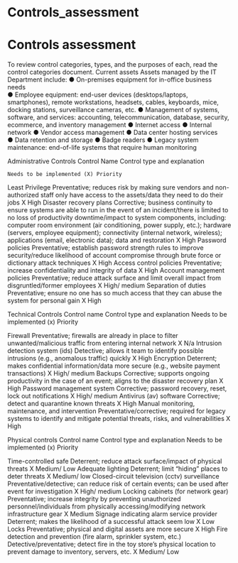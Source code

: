 # Controls_assessment
# Controls assessment

To review control categories, types, and the purposes of each, read the control categories document.
Current assets
Assets managed by the IT Department include: 
●	On-premises equipment for in-office business needs  
●	Employee equipment: end-user devices (desktops/laptops, smartphones), remote workstations, headsets, cables, keyboards, mice, docking stations, surveillance cameras, etc.
●	Management of systems, software, and services: accounting, telecommunication, database, security, ecommerce, and inventory management
●	Internet access
●	Internal network
●	Vendor access management
●	Data center hosting services  
●	Data retention and storage
●	Badge readers
●	Legacy system maintenance: end-of-life systems that require human monitoring 


Administrative Controls
Control Name	Control type and explanation

	Needs to be implemented (X)	Priority

Least Privilege	Preventative; reduces risk by making sure vendors and non-authorized staff only have access to the assets/data they need to do their jobs	X	High
Disaster recovery plans	Corrective; business continuity to ensure systems are able to run in the event of an incident/there is limited to no loss of productivity downtime/impact to system components, including: computer room environment (air conditioning, power supply, etc.); hardware (servers, employee equipment); connectivity (internal network, wireless); applications (email, electronic data); data and restoration	X	High
Password policies	Preventative; establish password strength rules to improve security/reduce likelihood of account compromise through brute force or dictionary attack techniques	X	High
Access control policies	Preventative; increase confidentiality and integrity of data	X	High
Account management policies	Preventative; reduce attack surface and limit overall impact from disgruntled/former employees	X	High/ medium
Separation of duties	Preventative; ensure no one has so much access that they can abuse the system for personal gain	X	High




Technical Controls
Control name	Control type and explanation
	Needs to be implemented
(x)	Priority

Firewall
	Preventative; firewalls are already in place to filter unwanted/malicious traffic from entering internal network	X	N/a
Intrusion detection system (ids)	Detective; allows it team to identify possible intrusions (e.g., anomalous traffic) quickly	X	High
Encryption
	Deterrent; makes confidential information/data more secure (e.g., website payment transactions)	X	High/ medium
Backups	Corrective; supports ongoing productivity in the case of an event; aligns to the disaster recovery plan	X	High
Password management system	Corrective; password recovery, reset, lock out notifications	X	High/ medium
Antivirus (av) software	Corrective; detect and quarantine known threats	X	High
Manual monitoring, maintenance, and intervention	Preventative/corrective; required for legacy systems to identify and mitigate potential threats, risks, and vulnerabilities	X	High






Physical controls
Control name	Control type and explanation
	Needs to be implemented
(x)	Priority

Time-controlled safe	Deterrent; reduce attack surface/impact of physical threats	X	Medium/ 
Low
Adequate lighting	Deterrent; limit “hiding” places to deter threats	X	Medium/ low
Closed-circuit television (cctv) surveillance	Preventative/detective; can reduce risk of certain events; can be used after event for investigation	X	High/ medium
Locking cabinets (for network gear)	Preventative; increase integrity by preventing unauthorized personnel/individuals from physically accessing/modifying network infrastructure gear	X	Medium
Signage indicating alarm service provider	Deterrent; makes the likelihood of a successful attack seem low	X	Low
Locks	Preventative; physical and digital assets are more secure	X	High
Fire detection and prevention (fire alarm, sprinkler system, etc.)	Detective/preventative; detect fire in the toy store’s physical location to prevent damage to inventory, servers, etc.	X	Medium/ 
Low


